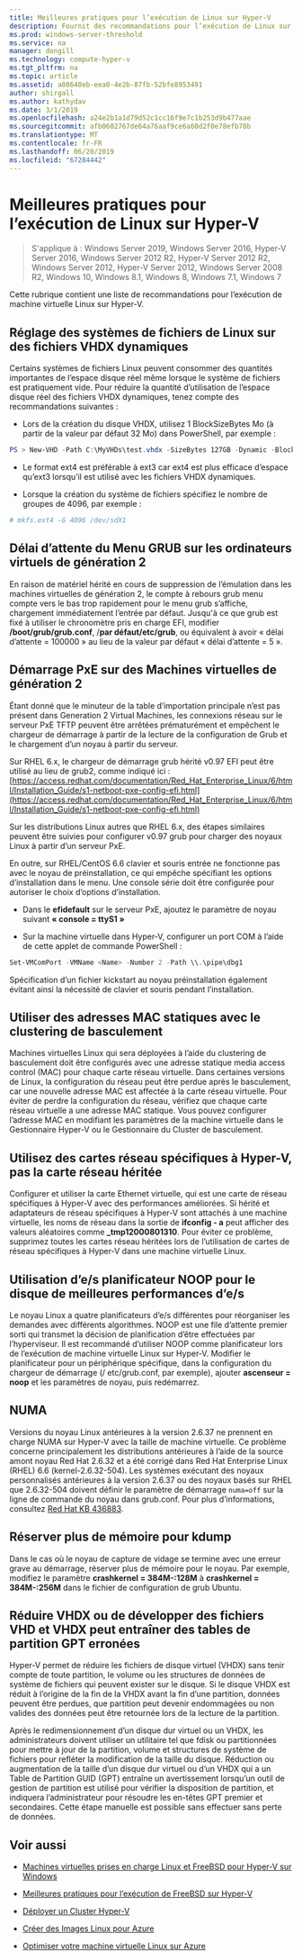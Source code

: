 ```yaml
---
title: Meilleures pratiques pour l’exécution de Linux sur Hyper-V
description: Fournit des recommandations pour l’exécution de Linux sur une machine virtuelle
ms.prod: windows-server-threshold
ms.service: na
manager: dongill
ms.technology: compute-hyper-v
ms.tgt_pltfrm: na
ms.topic: article
ms.assetid: a08648eb-eea0-4e2b-87fb-52bfe8953491
author: shirgall
ms.author: kathydav
ms.date: 3/1/2019
ms.openlocfilehash: a24e2b1a1d79d52c1cc16f9e7c1b253d9b477aae
ms.sourcegitcommit: afb0602767de64a76aaf9ce6a60d2f0e78efb78b
ms.translationtype: MT
ms.contentlocale: fr-FR
ms.lasthandoff: 06/20/2019
ms.locfileid: "67284442"
---
```

# <a name="best-practices-for-running-linux-on-hyper-v"></a>Meilleures pratiques pour l’exécution de Linux sur Hyper-V

>S'applique à : Windows Server 2019, Windows Server 2016, Hyper-V Server 2016, Windows Server 2012 R2, Hyper-V Server 2012 R2, Windows Server 2012, Hyper-V Server 2012, Windows Server 2008 R2, Windows 10, Windows 8.1, Windows 8, Windows 7.1, Windows 7

Cette rubrique contient une liste de recommandations pour l’exécution de machine virtuelle Linux sur Hyper-V.

## <a name="tuning-linux-file-systems-on-dynamic-vhdx-files"></a>Réglage des systèmes de fichiers de Linux sur des fichiers VHDX dynamiques

Certains systèmes de fichiers Linux peuvent consommer des quantités importantes de l’espace disque réel même lorsque le système de fichiers est pratiquement vide. Pour réduire la quantité d’utilisation de l’espace disque réel des fichiers VHDX dynamiques, tenez compte des recommandations suivantes :

* Lors de la création du disque VHDX, utilisez 1 BlockSizeBytes Mo (à partir de la valeur par défaut 32 Mo) dans PowerShell, par exemple :

```Powershell
PS > New-VHD -Path C:\MyVHDs\test.vhdx -SizeBytes 127GB -Dynamic -BlockSizeBytes 1MB
```

* Le format ext4 est préférable à ext3 car ext4 est plus efficace d’espace qu’ext3 lorsqu’il est utilisé avec les fichiers VHDX dynamiques.

* Lorsque la création du système de fichiers spécifiez le nombre de groupes de 4096, par exemple :

```bash
# mkfs.ext4 -G 4096 /dev/sdX1

```

## <a name="grub-menu-timeout-on-generation-2-virtual-machines"></a>Délai d’attente du Menu GRUB sur les ordinateurs virtuels de génération 2

En raison de matériel hérité en cours de suppression de l’émulation dans les machines virtuelles de génération 2, le compte à rebours grub menu compte vers le bas trop rapidement pour le menu grub s’affiche, chargement immédiatement l’entrée par défaut. Jusqu'à ce que grub est fixé à utiliser le chronomètre pris en charge EFI, modifier **/boot/grub/grub.conf**, /**par défaut/etc/grub**, ou équivalent à avoir « délai d’attente = 100000 » au lieu de la valeur par défaut « délai d’attente = 5 ».

## <a name="pxe-boot-on-generation-2-virtual-machines"></a>Démarrage PxE sur des Machines virtuelles de génération 2

Étant donné que le minuteur de la table d’importation principale n’est pas présent dans Generation 2 Virtual Machines, les connexions réseau sur le serveur PxE TFTP peuvent être arrêtées prématurément et empêchent le chargeur de démarrage à partir de la lecture de la configuration de Grub et le chargement d’un noyau à partir du serveur.

Sur RHEL 6.x, le chargeur de démarrage grub hérité v0.97 EFI peut être utilisé au lieu de grub2, comme indiqué ici : [https://access.redhat.com/documentation/Red_Hat_Enterprise_Linux/6/html/Installation_Guide/s1-netboot-pxe-config-efi.html](https://access.redhat.com/documentation/Red_Hat_Enterprise_Linux/6/html/Installation_Guide/s1-netboot-pxe-config-efi.html)

Sur les distributions Linux autres que RHEL 6.x, des étapes similaires peuvent être suivies pour configurer v0.97 grub pour charger des noyaux Linux à partir d’un serveur PxE.

En outre, sur RHEL/CentOS 6.6 clavier et souris entrée ne fonctionne pas avec le noyau de préinstallation, ce qui empêche spécifiant les options d’installation dans le menu. Une console série doit être configurée pour autoriser le choix d’options d’installation.

* Dans le **efidefault** sur le serveur PxE, ajoutez le paramètre de noyau suivant **« console = ttyS1 »**

* Sur la machine virtuelle dans Hyper-V, configurer un port COM à l’aide de cette applet de commande PowerShell :

```Powershell
Set-VMComPort -VMName <Name> -Number 2 -Path \\.\pipe\dbg1

```

Spécification d’un fichier kickstart au noyau préinstallation également évitant ainsi la nécessité de clavier et souris pendant l’installation.

## <a name="use-static-mac-addresses-with-failover-clustering"></a>Utiliser des adresses MAC statiques avec le clustering de basculement

Machines virtuelles Linux qui sera déployées à l’aide du clustering de basculement doit être configurés avec une adresse statique media access control (MAC) pour chaque carte réseau virtuelle. Dans certaines versions de Linux, la configuration du réseau peut être perdue après le basculement, car une nouvelle adresse MAC est affectée à la carte réseau virtuelle. Pour éviter de perdre la configuration du réseau, vérifiez que chaque carte réseau virtuelle a une adresse MAC statique. Vous pouvez configurer l’adresse MAC en modifiant les paramètres de la machine virtuelle dans le Gestionnaire Hyper-V ou le Gestionnaire du Cluster de basculement.

## <a name="use-hyper-v-specific-network-adapters-not-the-legacy-network-adapter"></a>Utilisez des cartes réseau spécifiques à Hyper-V, pas la carte réseau héritée

Configurer et utiliser la carte Ethernet virtuelle, qui est une carte de réseau spécifiques à Hyper-V avec des performances améliorées. Si hérité et adaptateurs de réseau spécifiques à Hyper-V sont attachés à une machine virtuelle, les noms de réseau dans la sortie de **ifconfig - a** peut afficher des valeurs aléatoires comme **_tmp12000801310**. Pour éviter ce problème, supprimez toutes les cartes réseau héritées lors de l’utilisation de cartes de réseau spécifiques à Hyper-V dans une machine virtuelle Linux.

## <a name="use-io-scheduler-noop-for-better-disk-io-performance"></a>Utilisation d’e/s planificateur NOOP pour le disque de meilleures performances d’e/s

Le noyau Linux a quatre planificateurs d’e/s différentes pour réorganiser les demandes avec différents algorithmes. NOOP est une file d’attente premier sorti qui transmet la décision de planification d’être effectuées par l’hyperviseur. Il est recommandé d’utiliser NOOP comme planificateur lors de l’exécution de machine virtuelle Linux sur Hyper-V. Modifier le planificateur pour un périphérique spécifique, dans la configuration du chargeur de démarrage (/ etc/grub.conf, par exemple), ajouter **ascenseur = noop** et les paramètres de noyau, puis redémarrez.

## <a name="numa"></a>NUMA

Versions du noyau Linux antérieures à la version 2.6.37 ne prennent en charge NUMA sur Hyper-V avec la taille de machine virtuelle. Ce problème concerne principalement les distributions antérieures à l’aide de la source amont noyau Red Hat 2.6.32 et a été corrigé dans Red Hat Enterprise Linux (RHEL) 6.6 (kernel-2.6.32-504). Les systèmes exécutant des noyaux personnalisés antérieures à la version 2.6.37 ou des noyaux basés sur RHEL que 2.6.32-504 doivent définir le paramètre de démarrage `numa=off` sur la ligne de commande du noyau dans grub.conf. Pour plus d’informations, consultez [Red Hat KB 436883](https://access.redhat.com/solutions/436883).

## <a name="reserve-more-memory-for-kdump"></a>Réserver plus de mémoire pour kdump

Dans le cas où le noyau de capture de vidage se termine avec une erreur grave au démarrage, réserver plus de mémoire pour le noyau. Par exemple, modifiez le paramètre **crashkernel = 384M-:128M** à **crashkernel = 384M-:256M** dans le fichier de configuration de grub Ubuntu.

## <a name="shrinking-vhdx-or-expanding-vhd-and-vhdx-files-can-result-in-erroneous-gpt-partition-tables"></a>Réduire VHDX ou de développer des fichiers VHD et VHDX peut entraîner des tables de partition GPT erronées

Hyper-V permet de réduire les fichiers de disque virtuel (VHDX) sans tenir compte de toute partition, le volume ou les structures de données de système de fichiers qui peuvent exister sur le disque. Si le disque VHDX est réduit à l’origine de la fin de la VHDX avant la fin d’une partition, données peuvent être perdues, que partition peut devenir endommagées ou non valides des données peut être retournée lors de la lecture de la partition.

Après le redimensionnement d’un disque dur virtuel ou un VHDX, les administrateurs doivent utiliser un utilitaire tel que fdisk ou partitionnées pour mettre à jour de la partition, volume et structures de système de fichiers pour refléter la modification de la taille du disque. Réduction ou augmentation de la taille d’un disque dur virtuel ou d’un VHDX qui a un Table de Partition GUID (GPT) entraîne un avertissement lorsqu’un outil de gestion de partition est utilisé pour vérifier la disposition de partition, et indiquera l’administrateur pour résoudre les en-têtes GPT premier et secondaires. Cette étape manuelle est possible sans effectuer sans perte de données.

## <a name="see-also"></a>Voir aussi

* [Machines virtuelles prises en charge Linux et FreeBSD pour Hyper-V sur Windows](Supported-Linux-and-FreeBSD-virtual-machines-for-Hyper-V-on-Windows.md)

* [Meilleures pratiques pour l’exécution de FreeBSD sur Hyper-V](Best-practices-for-running-FreeBSD-on-Hyper-V.md)

* [Déployer un Cluster Hyper-V](https://technet.microsoft.com/library/jj863389.aspx)

* [Créer des Images Linux pour Azure](https://docs.microsoft.com/azure/virtual-machines/linux/create-upload-generic)

* [Optimiser votre machine virtuelle Linux sur Azure](https://docs.microsoft.com/azure/virtual-machines/linux/optimization)
